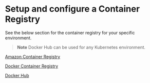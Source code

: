 
# Setup and configure a Container Registry

See the below section for the container registry for your specific environment.

> **Note** Docker Hub can be used for any Kubernetes environment.

[Amazon Container Registry](README-docker-cr-amazon.md)

[Docker Container Registry](README-docker-cr-google.md)

[Docker Hub](README-docker-hub.md)
